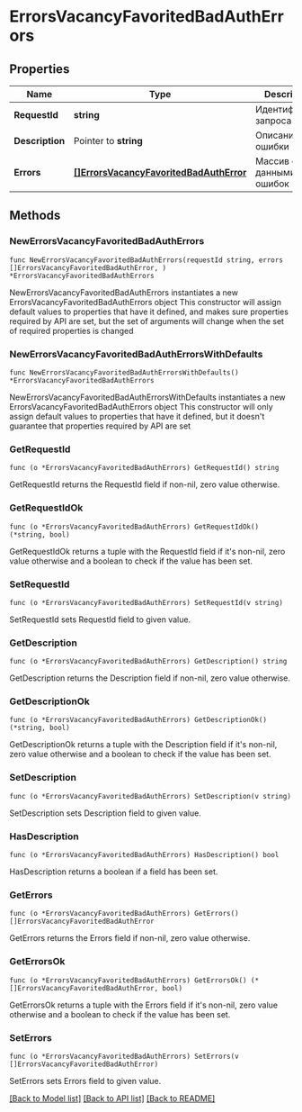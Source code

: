 # ErrorsVacancyFavoritedBadAuthErrors

## Properties

Name | Type | Description | Notes
------------ | ------------- | ------------- | -------------
**RequestId** | **string** | Идентификатор запроса | 
**Description** | Pointer to **string** | Описание ошибки | [optional] 
**Errors** | [**[]ErrorsVacancyFavoritedBadAuthError**](ErrorsVacancyFavoritedBadAuthError.md) | Массив с данными ошибок | 

## Methods

### NewErrorsVacancyFavoritedBadAuthErrors

`func NewErrorsVacancyFavoritedBadAuthErrors(requestId string, errors []ErrorsVacancyFavoritedBadAuthError, ) *ErrorsVacancyFavoritedBadAuthErrors`

NewErrorsVacancyFavoritedBadAuthErrors instantiates a new ErrorsVacancyFavoritedBadAuthErrors object
This constructor will assign default values to properties that have it defined,
and makes sure properties required by API are set, but the set of arguments
will change when the set of required properties is changed

### NewErrorsVacancyFavoritedBadAuthErrorsWithDefaults

`func NewErrorsVacancyFavoritedBadAuthErrorsWithDefaults() *ErrorsVacancyFavoritedBadAuthErrors`

NewErrorsVacancyFavoritedBadAuthErrorsWithDefaults instantiates a new ErrorsVacancyFavoritedBadAuthErrors object
This constructor will only assign default values to properties that have it defined,
but it doesn't guarantee that properties required by API are set

### GetRequestId

`func (o *ErrorsVacancyFavoritedBadAuthErrors) GetRequestId() string`

GetRequestId returns the RequestId field if non-nil, zero value otherwise.

### GetRequestIdOk

`func (o *ErrorsVacancyFavoritedBadAuthErrors) GetRequestIdOk() (*string, bool)`

GetRequestIdOk returns a tuple with the RequestId field if it's non-nil, zero value otherwise
and a boolean to check if the value has been set.

### SetRequestId

`func (o *ErrorsVacancyFavoritedBadAuthErrors) SetRequestId(v string)`

SetRequestId sets RequestId field to given value.


### GetDescription

`func (o *ErrorsVacancyFavoritedBadAuthErrors) GetDescription() string`

GetDescription returns the Description field if non-nil, zero value otherwise.

### GetDescriptionOk

`func (o *ErrorsVacancyFavoritedBadAuthErrors) GetDescriptionOk() (*string, bool)`

GetDescriptionOk returns a tuple with the Description field if it's non-nil, zero value otherwise
and a boolean to check if the value has been set.

### SetDescription

`func (o *ErrorsVacancyFavoritedBadAuthErrors) SetDescription(v string)`

SetDescription sets Description field to given value.

### HasDescription

`func (o *ErrorsVacancyFavoritedBadAuthErrors) HasDescription() bool`

HasDescription returns a boolean if a field has been set.

### GetErrors

`func (o *ErrorsVacancyFavoritedBadAuthErrors) GetErrors() []ErrorsVacancyFavoritedBadAuthError`

GetErrors returns the Errors field if non-nil, zero value otherwise.

### GetErrorsOk

`func (o *ErrorsVacancyFavoritedBadAuthErrors) GetErrorsOk() (*[]ErrorsVacancyFavoritedBadAuthError, bool)`

GetErrorsOk returns a tuple with the Errors field if it's non-nil, zero value otherwise
and a boolean to check if the value has been set.

### SetErrors

`func (o *ErrorsVacancyFavoritedBadAuthErrors) SetErrors(v []ErrorsVacancyFavoritedBadAuthError)`

SetErrors sets Errors field to given value.



[[Back to Model list]](../README.md#documentation-for-models) [[Back to API list]](../README.md#documentation-for-api-endpoints) [[Back to README]](../README.md)


